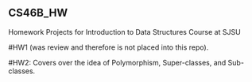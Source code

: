 ## CS46B_HW
Homework Projects for Introduction to Data Structures Course at SJSU

#HW1 
(was review and therefore is not placed into this repo).

#HW2: Covers over the idea of Polymorphism, Super-classes, and Sub-classes. 
